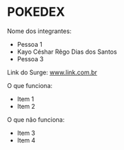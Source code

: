 # POKEDEX

Nome dos integrantes: 
- Pessoa 1
- Kayo Céshar Rêgo Dias dos Santos
- Pessoa 3

Link do Surge: www.link.com.br

O que funciona:
- Item 1
- Item 2

O que não funciona: 
- Item 3
- Item 4
